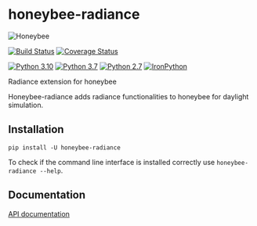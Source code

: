 # honeybee-radiance

![Honeybee](https://www.ladybug.tools/assets/img/honeybee.png)

[![Build Status](https://github.com/ladybug-tools/honeybee-radiance/workflows/CI/badge.svg)](https://github.com/ladybug-tools/honeybee-radiance/actions)
[![Coverage Status](https://coveralls.io/repos/github/ladybug-tools/honeybee-radiance/badge.svg?branch=master)](https://coveralls.io/github/ladybug-tools/honeybee-radiance)

[![Python 3.10](https://img.shields.io/badge/python-3.10-orange.svg)](https://www.python.org/downloads/release/python-3100/)
[![Python 3.7](https://img.shields.io/badge/python-3.7-blue.svg)](https://www.python.org/downloads/release/python-370/)
[![Python 2.7](https://img.shields.io/badge/python-2.7-green.svg)](https://www.python.org/downloads/release/python-270/)
[![IronPython](https://img.shields.io/badge/ironpython-2.7-red.svg)](https://github.com/IronLanguages/ironpython2/releases/tag/ipy-2.7.8/)

Radiance extension for honeybee

Honeybee-radiance adds radiance functionalities to honeybee for daylight simulation.

## Installation

`pip install -U honeybee-radiance`

To check if the command line interface is installed correctly use `honeybee-radiance --help`.

## Documentation

[API documentation](https://www.ladybug.tools/honeybee-radiance/docs/)
